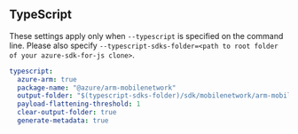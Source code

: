 ## TypeScript

These settings apply only when `--typescript` is specified on the command line.
Please also specify `--typescript-sdks-folder=<path to root folder of your azure-sdk-for-js clone>`.

```yaml $(typescript)
typescript:
  azure-arm: true
  package-name: "@azure/arm-mobilenetwork"
  output-folder: "$(typescript-sdks-folder)/sdk/mobilenetwork/arm-mobilenetwork"
  payload-flattening-threshold: 1
  clear-output-folder: true
  generate-metadata: true
```
